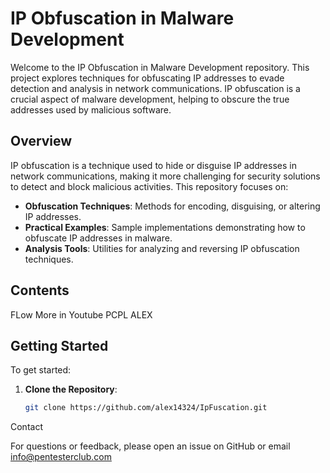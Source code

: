 # IP Obfuscation in Malware Development

Welcome to the IP Obfuscation in Malware Development repository. This project explores techniques for obfuscating IP addresses to evade detection and analysis in network communications. IP obfuscation is a crucial aspect of malware development, helping to obscure the true addresses used by malicious software.

## Overview

IP obfuscation is a technique used to hide or disguise IP addresses in network communications, making it more challenging for security solutions to detect and block malicious activities. This repository focuses on:

- **Obfuscation Techniques**: Methods for encoding, disguising, or altering IP addresses.
- **Practical Examples**: Sample implementations demonstrating how to obfuscate IP addresses in malware.
- **Analysis Tools**: Utilities for analyzing and reversing IP obfuscation techniques.

## Contents

FLow More in Youtube PCPL ALEX 

## Getting Started

To get started:

1. **Clone the Repository**:
   ```bash
   git clone https://github.com/alex14324/IpFuscation.git


Contact

For questions or feedback, please open an issue on GitHub or email info@pentesterclub.com
